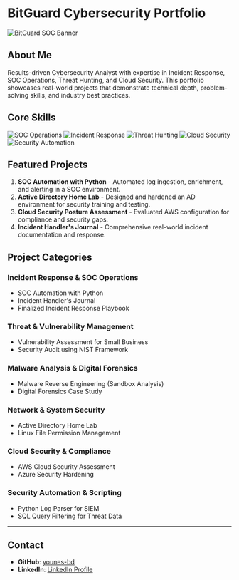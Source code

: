 # BitGuard Cybersecurity Portfolio

![BitGuard SOC Banner](assets/bitguard_soc_banner.png)

## About Me
Results-driven Cybersecurity Analyst with expertise in Incident Response, SOC Operations, Threat Hunting, and Cloud Security. 
This portfolio showcases real-world projects that demonstrate technical depth, problem-solving skills, and industry best practices.

## Core Skills
![SOC Operations](https://img.shields.io/badge/SOC%20Operations-Expert-green)
![Incident Response](https://img.shields.io/badge/Incident%20Response-Advanced-blue)
![Threat Hunting](https://img.shields.io/badge/Threat%20Hunting-Advanced-purple)
![Cloud Security](https://img.shields.io/badge/Cloud%20Security-Intermediate-orange)
![Security Automation](https://img.shields.io/badge/Security%20Automation-Advanced-red)

## Featured Projects
1. **SOC Automation with Python** - Automated log ingestion, enrichment, and alerting in a SOC environment.
2. **Active Directory Home Lab** - Designed and hardened an AD environment for security training and testing.
3. **Cloud Security Posture Assessment** - Evaluated AWS configuration for compliance and security gaps.
4. **Incident Handler's Journal** - Comprehensive real-world incident documentation and response.

## Project Categories

### Incident Response & SOC Operations
- SOC Automation with Python
- Incident Handler's Journal
- Finalized Incident Response Playbook

### Threat & Vulnerability Management
- Vulnerability Assessment for Small Business
- Security Audit using NIST Framework

### Malware Analysis & Digital Forensics
- Malware Reverse Engineering (Sandbox Analysis)
- Digital Forensics Case Study

### Network & System Security
- Active Directory Home Lab
- Linux File Permission Management

### Cloud Security & Compliance
- AWS Cloud Security Assessment
- Azure Security Hardening

### Security Automation & Scripting
- Python Log Parser for SIEM
- SQL Query Filtering for Threat Data

---

## Contact
- **GitHub**: [younes-bd](https://github.com/younes-bd)
- **LinkedIn**: [LinkedIn Profile](https://linkedin.com/in/younes-bd)
